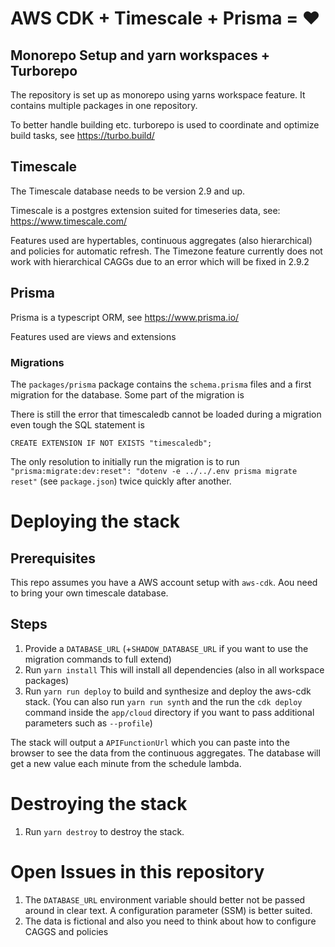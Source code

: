# AWS CDK + Timescale + Prisma = ❤

## Monorepo Setup and yarn workspaces + Turborepo

The repository is set up as monorepo using yarns workspace feature. It contains multiple packages in one repository.

To better handle building etc. turborepo is used to coordinate and optimize build tasks, see https://turbo.build/

## Timescale

The Timescale database needs to be version 2.9 and up.

Timescale is a postgres extension suited for timeseries data, see: https://www.timescale.com/

Features used are hypertables, continuous aggregates (also hierarchical) and policies for automatic refresh. The Timezone feature currently does not work with hierarchical CAGGs due to an error which will be fixed in 2.9.2

## Prisma

Prisma is a typescript ORM, see https://www.prisma.io/

Features used are views and extensions

### Migrations

The `packages/prisma` package contains the `schema.prisma` files and a first migration for the database. Some part of the migration is 

There is still the error that timescaledb cannot be loaded during a migration even tough the SQL statement is

`CREATE EXTENSION IF NOT EXISTS "timescaledb";`

The only resolution to initially run the migration is to run `"prisma:migrate:dev:reset": "dotenv -e ../../.env prisma migrate reset"` (see `package.json`) twice quickly after another.

# Deploying the stack
## Prerequisites
This repo assumes you have a AWS account setup with `aws-cdk`. Aou need to bring your own timescale database.

## Steps
1. Provide a `DATABASE_URL` (+`SHADOW_DATABASE_URL` if you want to use the migration commands to full extend)
2. Run `yarn install` This will install all dependencies (also in all workspace packages)
3. Run `yarn run deploy` to build and synthesize and deploy the aws-cdk stack. (You can also run `yarn run synth` and the run the `cdk deploy` command inside the `app/cloud` directory if you want to pass additional parameters such as `--profile`)

The stack will output a `APIFunctionUrl` which you can paste into the browser to see the data from the continuous aggregates. The database will get a new value each minute from the schedule lambda.

# Destroying the stack

1. Run `yarn destroy` to destroy the stack.

# Open Issues in this repository

1. The `DATABASE_URL` environment variable should better not be passed around in clear text. A configuration parameter (SSM) is better suited.
2. The data is fictional and also you need to think about how to configure CAGGS and policies
